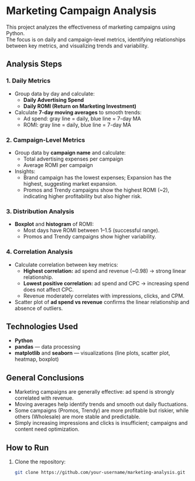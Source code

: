 # Marketing Campaign Analysis

This project analyzes the effectiveness of marketing campaigns using Python.  
The focus is on daily and campaign-level metrics, identifying relationships between key metrics, and visualizing trends and variability.

## Analysis Steps

### 1. Daily Metrics
- Group data by day and calculate:
  - **Daily Advertising Spend**
  - **Daily ROMI (Return on Marketing Investment)**
- Calculate **7-day moving averages** to smooth trends:
  - Ad spend: gray line = daily, blue line = 7-day MA
  - ROMI: gray line = daily, blue line = 7-day MA

### 2. Campaign-Level Metrics
- Group data by **campaign name** and calculate:
  - Total advertising expenses per campaign
  - Average ROMI per campaign
- Insights:
  - Brand campaign has the lowest expenses; Expansion has the highest, suggesting market expansion.
  - Promos and Trendy campaigns show the highest ROMI (~2), indicating higher profitability but also higher risk.

### 3. Distribution Analysis
- **Boxplot** and **histogram** of ROMI:
  - Most days have ROMI between 1–1.5 (successful range).
  - Promos and Trendy campaigns show higher variability.

### 4. Correlation Analysis
- Calculate correlation between key metrics:
  - **Highest correlation:** ad spend and revenue (~0.98) → strong linear relationship.
  - **Lowest positive correlation:** ad spend and CPC → increasing spend does not affect CPC.
  - Revenue moderately correlates with impressions, clicks, and CPM.
- Scatter plot of **ad spend vs revenue** confirms the linear relationship and absence of outliers.

## Technologies Used
- **Python**
- **pandas** — data processing
- **matplotlib** and **seaborn** — visualizations (line plots, scatter plot, heatmap, boxplot)

## General Conclusions
- Marketing campaigns are generally effective: ad spend is strongly correlated with revenue.  
- Moving averages help identify trends and smooth out daily fluctuations.  
- Some campaigns (Promos, Trendy) are more profitable but riskier, while others (Wholesale) are more stable and predictable.  
- Simply increasing impressions and clicks is insufficient; campaigns and content need optimization.

## How to Run
1. Clone the repository:
   ```bash
   git clone https://github.com/your-username/marketing-analysis.git
